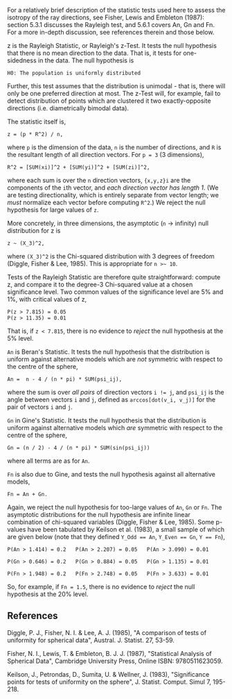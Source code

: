 For a relatively brief description of the statistic tests used here to assess
the isotropy of the ray directions, see Fisher, Lewis and Embleton (1987):
section 5.3.1 discusses the Rayleigh test, and 5.6.1 covers An, Gn and Fn.
For a more in-depth discussion, see references therein and those below.

z is the Rayleigh Statistic, or Rayleigh's z-Test.
It tests the null hypothesis that there is no mean direction to the data.
That is, it tests for one-sidedness in the data. The null hypothesis is

    H0: The population is uniformly distributed

Further, this test assumes that the distribution is unimodal - that is, there
will only be one preferred direction at most. The z-Test will, for example, fail
to detect distribution of points which are clustered it two exactly-opposite
directions (i.e. diametrically bimodal data).

The statistic itself is,

    z = (p * R^2) / n,

where `p` is the dimension of the data, `n` is the number of directions, and `R`
is the resultant length of all direction vectors. For `p = 3` (3 dimensions),

    R^2 = [SUM(xi)]^2 + [SUM(yi)]^2 + [SUM(zi)]^2,

where each sum is over the `n` direction vectors, `{x,y,z}i` are the components
of the `i`th vector, and _each direction vector has length 1_. (We are testing
directionality, which is entirely separate from vector length; we _must_
normalize each vector before computing `R^2`.) We reject the null hypothesis for
large values of `z`.

More concretely, in three dimensions, the asymptotic (`n` -> infinity) null
distribution for z is

    z ~ (X_3)^2,

where `(X_3)^2` is the Chi-squared distribution with 3 degrees of freedom
(Diggle, Fisher & Lee, 1985). This is appropriate for `n >~ 10`.

Tests of the Rayleigh Statistic are therefore quite straightforward: compute z,
and compare it to the degree-3 Chi-squared value at a chosen significance level.
Two common values of the significance level are 5% and 1%, with critical values
of z,

    P(z > 7.815) = 0.05
    P(z > 11.35) = 0.01

That is, if `z < 7.815`, there is no evidence to _reject_ the null hypothesis at
the 5% level.


`An` is Beran's Statistic.
It tests the null hypothesis that the distribution is uniform against
alternative models which are _not_ symmetric with respect to the centre of the
sphere,

    An =  n - 4 / (n * pi) * SUM(psi_ij),

where the sum is over _all pairs_ of direction vectors `i != j`, and `psi_ij` is
the angle between vectors `i` and `j`, defined as `arccos[dot(v_i, v_j)]` for
the pair of vectors `i` and `j`.

`Gn` in Gine's Statistic.
It tests the null hypothesis that the distribution is uniform against
alternative models which _are_ symmetric with respect to the centre of the
sphere,

    Gn = (n / 2) - 4 / (n * pi) * SUM(sin(psi_ij))

where all terms are as for `An`.

`Fn` is also due to Gine, and tests the null hypothesis against all alternative
models,

    Fn = An + Gn.

Again, we reject the null hypothesis for too-large values of `An`, `Gn` or `Fn`.
The asymptotic distributions for the null hypothesis are infinite linear
combination of chi-squared variables (Diggle, Fisher & Lee, 1985). Some p-values
have been tabulated by Keilson et al. (1983), a small sample of which are given
below (note that they defined `Y_Odd == An`, `Y_Even == Gn`, `Y == Fn`),

    P(An > 1.414) = 0.2   P(An > 2.207) = 0.05   P(An > 3.090) = 0.01

    P(Gn > 0.646) = 0.2   P(Gn > 0.884) = 0.05   P(Gn > 1.135) = 0.01

    P(Fn > 1.948) = 0.2   P(Fn > 2.748) = 0.05   P(Fn > 3.633) = 0.01

So, for example, if `Fn = 1.5`, there is no evidence to _reject_ the null
hypothesis at the 20% level.



References
----------

Diggle, P. J., Fisher, N. I. & Lee, A. J. (1985),
"A comparison of tests of uniformity for spherical data",
Austral. J. Statist. 27, 53-59.

Fisher, N. I., Lewis, T. & Embleton, B. J. J. (1987),
"Statistical Analysis of Spherical Data",
Cambridge University Press, Online ISBN: 9780511623059.

Keilson, J., Petrondas, D., Sumita, U. & Wellner, J. (1983),
"Significance points for tests of uniformity on the sphere",
J. Statist. Comput. Simul 7, 195-218.
